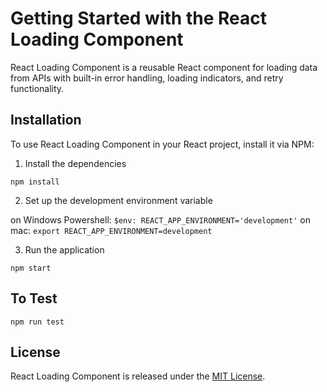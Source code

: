 # Getting Started with the React Loading Component

React Loading Component is a reusable React component for loading data from APIs with built-in error handling, loading indicators, and retry functionality.

## Installation

To use React Loading Component in your React project, install it via NPM:

1. Install the dependencies
   
`npm install`

2. Set up the development environment variable

on Windows Powershell:
`$env: REACT_APP_ENVIRONMENT='development'`
on mac:
`export REACT_APP_ENVIRONMENT=development`

3. Run the application

`npm start` 

## To Test

`npm run test`


## License

React Loading Component is released under the [MIT License](https://opensource.org/licenses/MIT).
